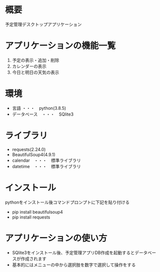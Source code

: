 # 概要
予定管理デスクトップアプリケーション

# アプリケーションの機能一覧
1. 予定の表示・追加・削除
2. カレンダーの表示
3. 今日と明日の天気の表示

# 環境
+ 言語 ・・・　python(3.8.5)
+ データベース　・・・　SQlite3

# ライブラリ
+ requests(2.24.0)
+ BeautifulSoup4(4.9.1)
+ calendar　・・・　標準ライブラリ
+ datetime　・・・　標準ライブラリ

# インストール
pythonをインストール後コマンドプロンプトに下記を貼り付ける
+ pip install beautifulsoup4
+ pip install requests

# アプリケーションの使い方
+ SQlite3をインストール後、予定管理アプリDB作成を起動するとデータベースが作成されます
+ 基本的にはメニューの中から選択肢を数字で選択して操作をする
